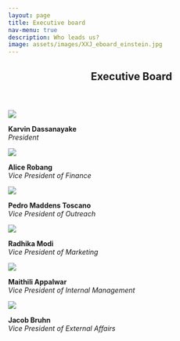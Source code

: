 ```yaml
---
layout: page
title: Executive board
nav-menu: true
description: Who leads us?
image: assets/images/XXJ_eboard_einstein.jpg
---
```


<!-- Main -->
<div id="main" class="alt">

<!-- Page title -->
<section id="one">
    <div class="inner">
        <header class="major">
            <h1>Executive Board</h1>
        </header>

<!-- Eboard Profiles section -->
<!-- President -->
<div class="row">
    <div class="6u">
    <div class="box alt">
    <span class="image fit">
        <img src="assets/images/XXJ_eboard_karvin.jpg">
    </span>
    </div>
        <p>
            <b>Karvin Dassanayake</b>
            <a href="https://www.linkedin.com/in/karvin/" class="icon fa-linkedin-square"></a>
            <br>
            <i>President</i>
        </p>
    </div>
<!-- Finance -->
    <div class="6u$">
        <div class="box alt">
            <span class="image fit">
                <img src="assets/images/XXJ_eboard_alice.jpg">
            </span>
        </div>
        <p>
            <b>Alice Robang</b>
            <br>
            <i>Vice President of Finance</i>
        </p>
    </div>
</div>
<!-- Outreach -->
<div class="row">
    <div class="6u">
        <div class="box alt">
            <span class="image fit">
                <img src="assets/images/XXJ_eboard_pedro.jpg">
            </span>
        </div>
        <p>
            <b>Pedro Maddens Toscano</b>
            <a href="https://www.linkedin.com/in/pedromaddenstoscano/" class="icon fa-linkedin-square"></a>
            <br>
            <i>Vice President of Outreach</i>
        </p>
    </div>  
<!-- Marketing -->
    <div class="6u$">
        <div class="box alt">
            <span class="image fit">
                <img src="assets/images/XXJ_eboard_radhika.jpg">
            </span>
            </div>
            <p>
                <b>Radhika Modi</b>
                <a href="https://www.linkedin.com/in/radhika-modi-977158127/" class="icon fa-linkedin-square"></a>
                <br>
                <i>Vice President of Marketing</i>
            </p>
    </div>
</div>
<!-- Internal Management -->
<div class="row">
    <div class="6u">
        <div class="box alt">
            <span class="image fit">
                <img src="assets/images/XXJ_eboard_maithili.jpg">
            </span>
        </div>
            <p>
                <b>Maithili Appalwar</b>
                <a href="https://www.linkedin.com/in/maithili-appalwar/" class="icon fa-linkedin-square"></a>
                <br>
                <i>Vice President of Internal Management</i>
            </p>
    </div>
    <!-- External Affairs -->
    <div class="6u$">
        <div class="box alt">
            <span class="image fit">
                <img src="assets/images/XXJ_eboard_jacob.jpg">
            </span>
        </div>
        <p>
            <b>Jacob Bruhn</b>
            <a href="https://www.linkedin.com/in/jacob-bruhn-6467a9126/" class="icon fa-linkedin-square"></a>
            <br>
            <i>Vice President of External Affairs</i>
        </p>
    </div>
</div>
